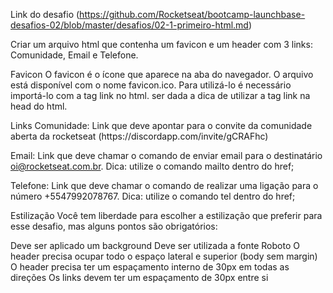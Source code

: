 Link do desafio (https://github.com/Rocketseat/bootcamp-launchbase-desafios-02/blob/master/desafios/02-1-primeiro-html.md)

Criar um arquivo html que contenha um favicon e um header com 3 links: Comunidade, Email e Telefone.

Favicon
O favicon é o ícone que aparece na aba do navegador. O arquivo está disponível com o nome favicon.ico. Para utilizá-lo é necessário importá-lo com a tag link no html. ser dada a dica de utilizar a tag link na head do html.

<link rel="icon" href="favicon.ico" type="image/x-icon" />
Links
Comunidade: Link que deve apontar para o convite da comunidade aberta da rocketseat (https://discordapp.com/invite/gCRAFhc)

Email: Link que deve chamar o comando de enviar email para o destinatário oi@rocketseat.com.br. Dica: utilize o comando mailto dentro do href;

Telefone: Link que deve chamar o comando de realizar uma ligação para o número +5547992078767. Dica: utilize o comando tel dentro do href;

Estilização
Você tem liberdade para escolher a estilização que preferir para esse desafio, mas alguns pontos são obrigatórios:

Deve ser aplicado um background
Deve ser utilizada a fonte Roboto
O header precisa ocupar todo o espaço lateral e superior (body sem margin)
O header precisa ter um espaçamento interno de 30px em todas as direções
Os links devem ter um espaçamento de 30px entre si